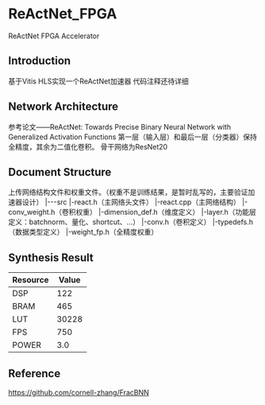 # ReActNet_FPGA
ReActNet FPGA Accelerator

## Introduction
基于Vitis HLS实现一个ReActNet加速器
代码注释还待详细

## Network Architecture
参考论文——ReActNet: Towards Precise Binary Neural Network with Generalized Activation Functions
第一层（输入层）和最后一层（分类器）保持全精度，其余为二值化卷积。
骨干网络为ResNet20

## Document Structure
上传网络结构文件和权重文件。（权重不是训练结果，是暂时乱写的，主要验证加速器设计）
|---src
  |-react.h（主网络头文件）
  |-react.cpp（主网络结构）
  |-conv_weight.h（卷积权重）
  |-dimension_def.h（维度定义）
  |-layer.h（功能层定义：batchnorm、量化、shortcut、...）
  |-conv.h（卷积定义）
  |-typedefs.h（数据类型定义）
  |-weight_fp.h（全精度权重）


## Synthesis Result
| Resource   | Value   |
|-------|-------|
| DSP | 122 |
| BRAM | 465 |
| LUT | 30228 |
| FPS | 750 |
| POWER | 3.0 |

## Reference
https://github.com/cornell-zhang/FracBNN
